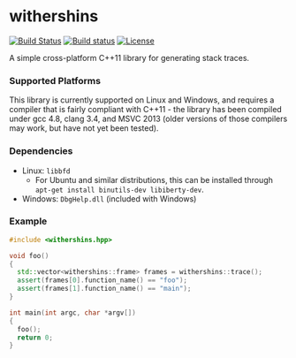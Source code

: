 withershins
===========

[![Build Status](https://travis-ci.org/cameronwhite/withershins.svg?branch=master)](https://travis-ci.org/cameronwhite/withershins)
[![Build status](https://ci.appveyor.com/api/projects/status/ka47n02r8ja2adu2?svg=true)](https://ci.appveyor.com/project/cameronwhite/withershins)
[![License](http://img.shields.io/:license-mit-blue.svg)](https://github.com/cameronwhite/withershins/blob/master/LICENSE)

A simple cross-platform C++11 library for generating stack traces.

### Supported Platforms
This library is currently supported on Linux and Windows, and requires a compiler that is fairly compliant with C++11 - the library has been compiled under gcc 4.8, clang 3.4, and MSVC 2013 (older versions of those compilers may work, but have not yet been tested).

### Dependencies
* Linux: `libbfd`
  * For Ubuntu and similar distributions, this can be installed through `apt-get install binutils-dev libiberty-dev`.
* Windows: `DbgHelp.dll` (included with Windows)

### Example
```cpp
#include <withershins.hpp>

void foo()
{
  std::vector<withershins::frame> frames = withershins::trace();
  assert(frames[0].function_name() == "foo");
  assert(frames[1].function_name() == "main");
}

int main(int argc, char *argv[])
{
  foo();
  return 0;
}
```
